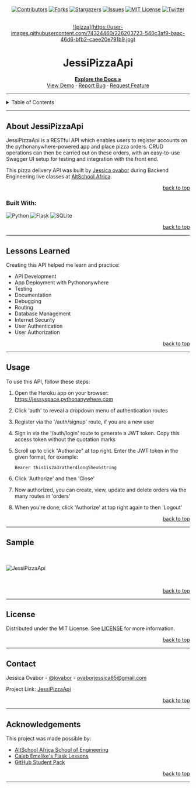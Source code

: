 # 
<!-- Back to Top Navigation Anchor -->
<a name="readme-top"></a>

<!-- Project Shields -->
<div align="center">

  [![Contributors][contributors-shield]][contributors-url]
  [![Forks][forks-shield]][forks-url]
  [![Stargazers][stars-shield]][stars-url]
  [![Issues][issues-shield]][issues-url]
  [![MIT License][license-shield]][license-url]
  [![Twitter][twitter-shield]][twitter-url]
</div>

<!-- Project Logo -->
<br />
<div align="center">
  <a href="https://github.com/Jessica-ovabor/JessiPizzaApi">
  ![pizza](https://user-images.githubusercontent.com/74324460/226203723-540c3af9-baac-46d6-bfb2-caee20e791b9.jpg)


  </a>
</div>

<div align="center">
  <h1>JessiPizzaApi</h1>
</div>

<div>
  <p align="center">
    <a href="https://github.com/Jessica-ovabor/JessiPizzaApi#readme"><strong>Explore the Docs »</strong></a>
    <br />
    <a href="https://github.com/Jessica-ovabor/JessiPizzaApi/blob/main/Images/screenshot.png">View Demo</a>
    ·
    <a href="https://github.com/Jessica-ovabor/JessiPizzaApi/issues">Report Bug</a>
    ·
    <a href="https://github.com/Jessica-ovabor/JessiPizzaApi/issues">Request Feature</a>
  </p>
</div>

---

<!-- Table of Contents -->
<details>
  <summary>Table of Contents</summary>
  <ol>
    <li>
      <a href="#about-jessipizzaapi">About JessiPizzaApi</a>
      <ul>
        <li><a href="#built-with">Built With</a></li>
      </ul>
    </li>
    <li><a href="#lessons-learned">Lessons Learned</a></li>
    <li><a href="#usage">Usage</a></li>    
    <li><a href="#sample">Sample</a></li>
    <li><a href="#license">License</a></li>
    <li><a href="#contact">Contact</a></li>
    <li><a href="#acknowledgements">Acknowledgements</a></li>
  </ol>
  <p align="right"><a href="#readme-top">back to top</a></p>
</details>

---

<!-- About the Blog -->
## About JessiPizzaApi

JessiPizzaApi is a RESTful API which enables users to register accounts on the pythonanywhere-powered app and place pizza orders. CRUD operations can then be carried out on these orders, with an easy-to-use Swagger UI setup for testing and integration with the front end.

This pizza delivery API was built by <a href="https://www.github.com/Jessica-ovabor">Jessica ovabor</a> during Backend Engineering live classes at <a href="https://altschoolafrica.com/schools/engineering">AltSchool Africa</a>.

<p align="right"><a href="#readme-top">back to top</a></p>

### Built With:

![Python][python]
![Flask][flask]
![SQLite][sqlite]

<p align="right"><a href="#readme-top">back to top</a></p>

---
<!-- Lessons from the Project -->
## Lessons Learned

Creating this API helped me learn and practice:
* API Development
* App Deployment with Pythonanywhere
* Testing
* Documentation
* Debugging
* Routing
* Database Management
* Internet Security
* User Authentication
* User Authorization

<p align="right"><a href="#readme-top">back to top</a></p>

---

<!-- GETTING STARTED -->
## Usage

To use this API, follow these steps:

1. Open the Heroku app on your browser: https://jessyspace.pythonanywhere.com

2. Click 'auth' to reveal a dropdown menu of authentication routes

3. Register via the '/auth/signup' route, if you are a new user

4. Sign in via the '/auth/login' route to generate a JWT token. Copy this access token without the quotation marks

5. Scroll up to click "Authorize" at top right. Enter the JWT token in the given format, for example:
   ```
   Bearer this1is2a3rather4long5hex6string
   ```

6. Click 'Authorize' and then 'Close'

7. Now authorized, you can create, view, update and delete orders via the many routes in 'orders'

8. When you're done, click 'Authorize' at top right again to then 'Logout'

<p align="right"><a href="#readme-top">back to top</a></p>

---

<!-- Sample Screenshot -->
## Sample

<br />


![JessiPizzaApi](https://user-images.githubusercontent.com/74324460/226199883-f55a064e-9c7a-415c-8ef7-9c5aea688061.png)

<br/>

<p align="right"><a href="#readme-top">back to top</a></p>

---

<!-- License -->
## License

Distributed under the MIT License. See <a href="https://github.com/Jessica-ovabor/JessiPizzaApi/blob/main/LICENSE">LICENSE</a> for more information.

<p align="right"><a href="#readme-top">back to top</a></p>

---

<!-- Contact -->
## Contact

Jessica Ovabor - [@jovabor](https://twitter.com/jovabor) - ovaborjessica85@gmail.com

Project Link: [JessiPizzaApi](https://github.com/Jessica-ovabor/JessiPizzaApi)

<p align="right"><a href="#readme-top">back to top</a></p>

---

<!-- Acknowledgements -->
## Acknowledgements

This project was made possible by:

* [AltSchool Africa School of Engineering](https://altschoolafrica.com/schools/engineering)
* [Caleb Emelike's Flask Lessons](https://github.com/CalebEmelike)
* [GitHub Student Pack](https://education.github.com/globalcampus/student)

<p align="right"><a href="#readme-top">back to top</a></p>

---

<!-- Markdown Links & Images -->
[contributors-shield]: https://img.shields.io/github/contributors/Jessica-ovabor/JessiPizzaApi.svg?style=for-the-badge
[contributors-url]: https://github.com/Jessica-ovabor/JessiPizzaApi/graphs/contributors
[forks-shield]: https://img.shields.io/github/forks/Jessica-ovabor/JessiPizzaApi.svg?style=for-the-badge
[forks-url]: https://github.com/Jessica-ovabor/JessiPizzaApi/network/members
[stars-shield]: https://img.shields.io/github/stars/Jessica-ovabor/JessiPizzaApi.svg?style=for-the-badge
[stars-url]: https://github.com/Jessica-ovabor/JessiPizzaApi/stargazers
[issues-shield]: https://img.shields.io/github/issues/Jessica-ovabor/JessiPizzaApi.svg?style=for-the-badge
[issues-url]: https://github.com/Jessica-ovabor/JessiPizzaApi/issues
[license-shield]: https://img.shields.io/github/license/Jessica-ovabor/JessiPizzaApi.svg?style=for-the-badge
[license-url]: https://github.com/Jessica-ovabor/JessiPizzaApi/blob/main/LICENSE.txt
[twitter-shield]: https://img.shields.io/badge/-@jovabor-1ca0f1?style=for-the-badge&logo=twitter&logoColor=white&link=https://twitter.com/ze_austin
[twitter-url]: https://twitter.com/jovabor
[python]: https://img.shields.io/badge/python-3670A0?style=for-the-badge&logo=python&logoColor=ffdd54
[flask]: https://img.shields.io/badge/flask-%23000.svg?style=for-the-badge&logo=flask&logoColor=white
[sqlite]: https://img.shields.io/badge/sqlite-%2307405e.svg?style=for-the-badge&logo=sqlite&logoColor=white
